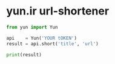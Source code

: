 # yun.ir url-shortener

```python
from yun import Yun

api    = Yun('YOUR tOKEN')
result = api.short('title', 'url')

print(result)
```
